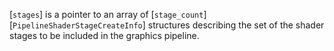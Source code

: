 [`stages`] is a pointer to an array of [`stage_count`][`PipelineShaderStageCreateInfo`] structures describing the set of
the shader stages to be included in the graphics pipeline.